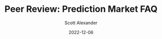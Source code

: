 ---
layout: podcast
title: "Peer Review: Prediction Market FAQ"
author: Scott Alexander
description: https://astralcodexten.substack.com/p/peer-review-prediction-market-faq
date: 2022-12-06
length: 35158
duration: 9
guid: peer-review-prediction-market-faq
---